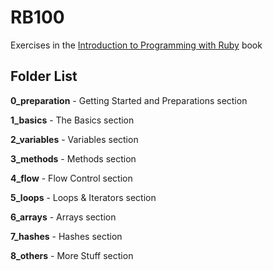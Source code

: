 # RB100
Exercises in the [Introduction to Programming with Ruby](https://launchschool.com/books/ruby) book

## Folder List

**0_preparation** - Getting Started and Preparations section

**1_basics** - The Basics section

**2_variables** - Variables section

**3_methods** - Methods section

**4_flow** - Flow Control section

**5_loops** - Loops & Iterators section

**6_arrays** - Arrays section

**7_hashes** - Hashes section

**8_others** - More Stuff section